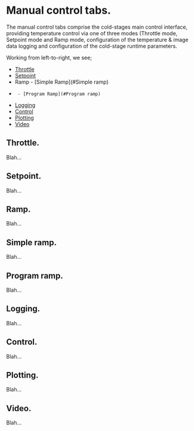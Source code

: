 # Manual control tabs.

The manual control tabs comprise the cold-stages main control interface, providing temperature control via one of three modes (Throttle mode, Setpoint mode and Ramp mode, configuration of the temperature & image data logging and configuration of the cold-stage runtime parameters. 

Working from left-to-right, we see;

* [Throttle](#Throttle)
* [Setpoint](#Setpoint)
* Ramp - [Simple Ramp](#Simple ramp)
*      - [Program Ramp](#Program ramp)
* [Logging](#Logging)
* [Control](#Control)
* [Plotting](#Plotting)
* [Video](#Video)

## Throttle.

Blah...

## Setpoint.

Blah...

## Ramp.

Blah...

## Simple ramp.

Blah...

## Program ramp.

Blah...

## Logging.

Blah...

## Control.

Blah...

## Plotting.

Blah...

## Video.

Blah...
